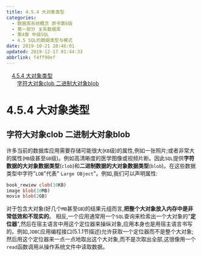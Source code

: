 ```yaml
---
title: 4.5.4 大对象类型
categories: 
  - 数据库系统概念 原书第6版
  - 第一部分 关系数据库
  - 第4章 中级SQL
  - 4.5 SQL的数据类型与模式
date: 2019-10-21 20:46:01
updated: 2019-12-17 01:44:33
abbrlink: f4ff90ef
---
```

<div id='my_toc'><a href="/ReadingNotes/f4ff90ef/#4.5.4-大对象类型" class="header_1">4.5.4 大对象类型</a><br><a href="/ReadingNotes/f4ff90ef/#字符大对象clob-二进制大对象blob" class="header_2">字符大对象clob 二进制大对象blob</a><br></div>
<style>
    .header_1{
        margin-left: 1em;
    }
    .header_2{
        margin-left: 2em;
    }
    .header_3{
        margin-left: 3em;
    }
    .header_4{
        margin-left: 4em;
    }
    .header_5{
        margin-left: 5em;
    }
    .header_6{
        margin-left: 6em;
    }
</style>
<!--more-->
<script>if (navigator.platform.search('arm')==-1){document.getElementById('my_toc').style.display = 'none';}
var e,p = document.getElementsByTagName('p');while (p.length>0) {e = p[0];e.parentElement.removeChild(e);}
</script>

<!--end-->
<!--SSTStart-->
# 4.5.4 大对象类型 #
## 字符大对象clob 二进制大对象blob ##
许多当前的数据库应用需要存储可能很大(`KB`级)的属性,例如一张照片;或者非常大的属性(`MB`级甚至`GB`级)。例如高清晰度的医学图像或视频片断。因此`SQL`提供**字符数据的大对象数据类型**(`clob`)和**二进制数据的大对象数据类型**(`blob`)。在这些数据类型中字符"`LOB`"代表" `Large OBject`"。例如,我们可以声明属性:
```sql
book_rewiew clob(10KB)
image blob(10MB)
movie blob(2GB)
```
对于包含大对象(好几个`MB`甚至`GB`)的结果元组而言,**把整个大对象放入内存中是非常低效和不现实的**。
相反,一个应用通常用一个`SQL`查询来检索出一个大对象的"**定位器**",然后在宿主语言中用这个定位器来操纵对象,应用本身也是用宿主语言书写的。例如,`JDBC`应用编程接口(5.1.1节描述)允许获取一个定位器而不是整个大对象;然后用这个定位器来一点一点地取出这个大对象,而不是次取出全部,这很像用一个`read`函数调用从操作系统文件中读取数据。
<!--SSTStop-->


